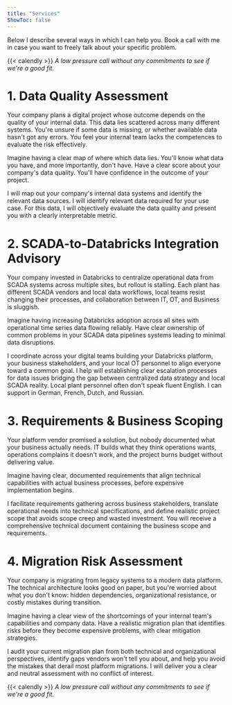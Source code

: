 ```yaml
---
title: "Services"
ShowToc: false
---
```


Below I describe several ways in which I can help you. Book a call with me in case you want to freely talk about your specific problem.

{{< calendly >}}
*A low pressure call without any commitments to see if we're a good fit.*

# 1. Data Quality Assessment

Your company plans a digital project whose outcome depends on the quality of your internal data. This data lies scattered across many different systems. You're unsure if some data is missing, or whether available data hasn't got any errors. You feel your internal team lacks the competences to evaluate the risk effectively.

Imagine having a clear map of where which data lies. You'll know what data you have, and more importantly, don't have. Have a clear score about your company's data quality. You'll have confidence in the outcome of your project.

I will map out your company's internal data systems and identify the relevant data sources. I will identify relevant data required for your use case. For this data, I will objectively evaluate the data quality and present you with a clearly interpretable metric.

# 2. SCADA-to-Databricks Integration Advisory

Your company invested in Databricks to centralize operational data from SCADA systems across multiple sites, but rollout is stalling. Each plant has different SCADA vendors and local data workflows, local teams resist changing their processes, and collaboration between IT, OT, and Business is sluggish.

Imagine having increasing Databricks adoption across all sites with operational time series data flowing reliably. Have clear ownership of common problems in your SCADA data pipelines systems leading to minimal data disruptions.

I coordinate across your digital teams building your Databricks platform, your business stakeholders, and your local OT personnel to align everyone toward a common goal. I help will establishing clear escalation processes for data issues bridging the gap between centralized data strategy and local SCADA reality. Local plant personnel often don't speak fluent English. I can support in German, French, Dutch, and Russian.

# 3. Requirements & Business Scoping

Your platform vendor promised a solution, but nobody documented what your business actually needs. IT builds what they think operations wants, operations complains it doesn't work, and the project burns budget without delivering value.

Imagine having clear, documented requirements that align technical capabilities with actual business processes, before expensive implementation begins.

I facilitate requirements gathering across business stakeholders, translate operational needs into technical specifications, and define realistic project scope that avoids scope creep and wasted investment. You will receive a comprehensive technical document containing the business scope and requirements.

# 4. Migration Risk Assessment

Your company is migrating from legacy systems to a modern data platform. The technical architecture looks good on paper, but you're worried about what you don't know: hidden dependencies, organizational resistance, or costly mistakes during transition.

Imagine having a clear view of the shortcomings of your internal team's capabilities and company data. Have a realistic migration plan that identifies risks before they become expensive problems, with clear mitigation strategies.

I audit your current migration plan from both technical and organizational perspectives, identify gaps vendors won't tell you about, and help you avoid the mistakes that derail most platform migrations. I will deliver you a clear and neutral assessment with no conflict of interest.

{{< calendly >}}
*A low pressure call without any commitments to see if we're a good fit.*

